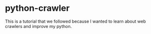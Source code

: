 # python-crawler

This is a tutorial that we followed because I wanted to learn about web crawlers and improve my python.
